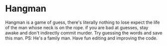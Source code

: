 # Hangman
Hangman is a game of guess, there's literally nothing to lose expect the life of the man whose neck is on the rope. if you are bad at guesses, stay awake and don't indirectly commit murder. Try guessing the words and save this man. PS: He's a family man. Have fun editing and improving the code. 
